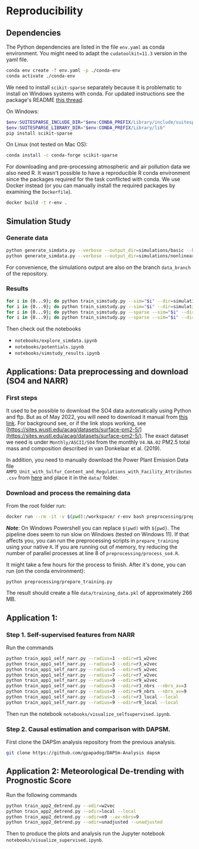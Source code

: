 # Reproducibility

## Dependencies

The Python dependencies are listed in the file `env.yaml` as conda environment. You might need to adapt the `cudatoolkit=11.3` version in the yaml file.

```bash
conda env create -f env.yaml -p ./conda-env
conda activate ./conda-env
```
We need to install `scikit-sparse` separately because it is problematic to install on Windows systems with conda. For updated instructions see the package's README [this thread](https://github.com/scikit-sparse/scikit-sparse).

On Windows:

```powershell
$env:SUITESPARSE_INCLUDE_DIR="$env:CONDA_PREFIX/Library/include/suitesparse"
$env:SUITESPARSE_LIBRARY_DIR="$env:CONDA_PREFIX/Library/lib"
pip install scikit-sparse
```

On Linux (not tested on Mac OS):
```bash
conda install -c conda-forge scikit-sparse
```

For downloading and pre-processing atmospheric and air pollution data we also need R. It wasn't possible to have a reproducible R conda environment since the packages required for the task conflicted with conda. We use Docker instead (or you can manually install the required packages by examining the `Dockerfile`).

```bash
docker build -t r-env .
```

## Simulation Study

### Generate data

```bash
python generate_simdata.py --verbose --output_dir=simulations/basic --ksize=13 --nsims=10
python generate_simdata.py --verbose --output_dir=simulations/nonlinear --ksize=13 --nsims=10 --nonlinear
```

For convenience, the simulations output are also on the branch `data_branch` of the repository.


### Results
```bash
for i in {0...9}; do python train_simstudy.py --sim="$i" --dir=simulations/basic --output=results/simstudy/basic --epochs 20000; done 
for i in {0...9}; do python train_simstudy.py --sim="$i" --dir=simulations/nonlinear --output=results/simstudy/nonlinear --epochs 20000; done
for i in {0...9}; do python train_simstudy.py --sparse --sim="$i" --dir=simulations/basic --output=results/simstudy/basic_sparse --epochs 10000; done 
for i in {0...9}; do python train_simstudy.py --sparse --sim="$i" --dir=simulations/nonlinear --output=results/simstudy/nonlinear_sparse --epochs 10000; done 
```

Then check out the notebooks
* `notebooks/explore_simdata.ipynb`
* `notebooks/potentials.ipynb`
* `notebooks/simstudy_results.ipynb`


## Applications: Data preprocessing and download (SO4 and NARR)


### First steps
It used to be possible to download the SO4 data automatically using Python and ftp. But as of May 2022, you will need to download it manual from [this link](https://wustl.box.com/s/wk3144jc6xfy6ujfvyv5m2yfk33nz2nn). For background see, or if the link stops working, see [https://sites.wustl.edu/acag/datasets/surface-pm2-5/](https://sites.wustl.edu/acag/datasets/surface-pm2-5/). The exact dataset we need is under `Monthly/ASCII/SO4` from the monthly `V4.NA.02` PM2.5 total mass and composition described in van Donkelaar et al. (2019).

In addition, you need to manually download the Power Plant Emission Data file `AMPD_Unit_with_Sulfur_Content_and_Regulations_with_Facility_Attributes.csv` from [here](https://dataverse.harvard.edu/dataset.xhtml?persistentId=doi:10.7910/DVN/M3D2NR) and place it in the  `data/` folder.

### Download and process the remaining data

From the root folder run:

```bash
docker run --rm -it -v $(pwd):/workspace/ r-env bash preprocessing/preprocess_raw.sh
```
***Note***: On Windows Powershell you can replace `$(pwd)` with `${pwd}`. The pipeline does seem to run slow on Windows (tested on Windows 11). If that affects you, you can run the preprocessing scripts in `prepare_training` using your native `R`. If you are running out of memory, try reducing the number of parallel processes at line 8 of `preprocessing/process_so4.R`.


It might take a few hours for the process to finish. After it's done, you can run (on the conda environment):

```
python preprocessing/prepare_training.py
```

The result should create a file `data/training_data.pkl` of approximately 266 MB.

## Application 1:

### Step 1. Self-supervised features from NARR

Run the commands
```bash
python train_app1_self_narr.py --radius=1 --odir=r1_w2vec
python train_app1_self_narr.py --radius=3 --odir=r3_w2vec
python train_app1_self_narr.py --radius=5 --odir=r5_w2vec
python train_app1_self_narr.py --radius=7 --odir=r7_w2vec
python train_app1_self_narr.py --radius=9 --odir=r9_w2vec
python train_app1_self_narr.py --radius=3 --odir=r3_nbrs --nbrs_av=3
python train_app1_self_narr.py --radius=9 --odir=r9_nbrs --nbrs_av=9
python train_app1_self_narr.py --radius=3 --odir=r3_local --local
python train_app1_self_narr.py --radius=9 --odir=r9_local --local
```
Then run the notebook `notebooks/visualize_selfsupervised.ipynb`.

### Step 2. Causal estimation and comparison with DAPSM.

First clone the DAPSm analysis repository from the previous analysis.

```bash
git clone https://github.com/gpapadog/DAPSm-Analysis dapsm
```

## Application 2: Meteorological De-trending with Prognostic Score

Run the following commands

```bash
python train_app2_detrend.py --odir=w2vec
python train_app2_detrend.py --odir=local --local
python train_app2_detrend.py --odir=n9 --av-nbrs=9
python train_app2_detrend.py --odir=unadjusted --unadjusted
```

Then to produce the plots and analysis run the Jupyter notebook `notebooks/visualize_supervised.ipynb`.